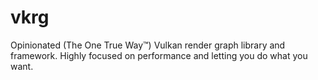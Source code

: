 # vkrg

Opinionated (The One True Way™) Vulkan render graph library and framework. 
Highly focused on performance and letting you do what you want.
